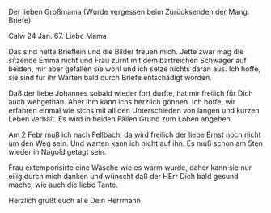 Der lieben Großmama
(Wurde vergessen beim Zurücksenden der Mang. Briefe)

 Calw 24 Jan. 67.
Liebe Mama

Das sind nette Brieflein und die Bilder freuen mich. Jette zwar mag die sitzende Emma nicht und Frau zürnt mit dem bartreichen Schwager auf beiden, mir aber gefallen sie wohl und ich setze nichts daran aus. Ich hoffe, sie sind für ihr Warten bald durch Briefe entschädigt worden.

Daß der liebe Johannes sobald wieder fort durfte, hat mir freilich für Dich auch wehgethan. Aber ihm kann ichs herzlich gönnen. Ich hoffe, wir erfahren einmal wie sichs mit all den Unterschieden von langen und kurzen Leben verhält. Es wird in beiden Fällen Grund zum Loben abgeben.

Am 2 Febr muß ich nach Fellbach, da wird freilich der liebe Ernst noch nicht um den Weg sein. Und warten kann ich nicht auf ihn. Es muß schon am 5ten wieder in Nagold getagt sein.

Frau extemporisirte eine Wäsche wie es warm wurde, daher kann sie nur eilig durch mich danken und wünscht daß der HErr Dich bald gesund mache, wie auch die liebe Tante.

 Herzlich grüßt euch alle
 Dein Herrmann
